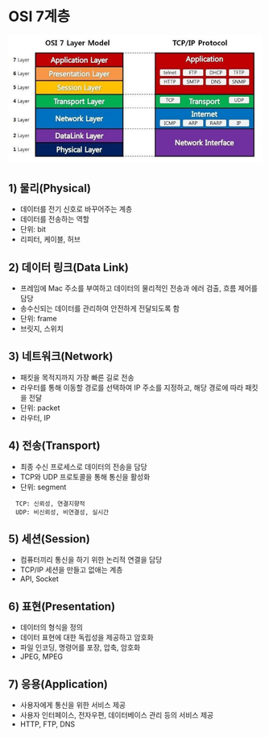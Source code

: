 # OSI 7계층

<img src="./img/layer.png" />

## 1) 물리(Physical)

- 데이터를 전기 신호로 바꾸어주는 계층
- 데이터를 전송하는 역할
- 단위: bit
- 리피터, 케이블, 허브

## 2) 데이터 링크(Data Link)

- 프레임에 Mac 주소를 부여하고 데이터의 물리적인 전송과 에러 검출, 흐름 제어를 담당
- 송수신되는 데이터를 관리하여 안전하게 전달되도록 함
- 단위: frame
- 브릿지, 스위치

## 3) 네트워크(Network)

- 패킷을 목적지까지 가장 빠른 길로 전송
- 라우터를 통해 이동할 경로를 선택하여 IP 주소를 지정하고, 해당 경로에 따라 패킷을 전달
- 단위: packet
- 라우터, IP

## 4) 전송(Transport)

- 최종 수신 프로세스로 데이터의 전송을 담당
- TCP와 UDP 프로토콜을 통해 통신을 활성화
- 단위: segment

```
  TCP: 신뢰성, 연결지향적
  UDP: 비신뢰성, 비연결성, 실시간
```

## 5) 세션(Session)

- 컴퓨터끼리 통신을 하기 위한 논리적 연결을 담당
- TCP/IP 세션을 만들고 없애는 계층
- API, Socket

## 6) 표현(Presentation)

- 데이터의 형식을 정의
- 데이터 표현에 대한 독립성을 제공하고 암호화
- 파일 인코딩, 명령어를 포장, 압축, 암호화
- JPEG, MPEG

## 7) 응용(Application)

- 사용자에게 통신을 위한 서비스 제공
- 사용자 인터페이스, 전자우편, 데이터베이스 관리 등의 서비스 제공
- HTTP, FTP, DNS